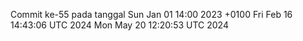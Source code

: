 Commit ke-55 pada tanggal Sun Jan 01 14:00 2023 +0100
Fri Feb 16 14:43:06 UTC 2024
Mon May 20 12:20:53 UTC 2024
